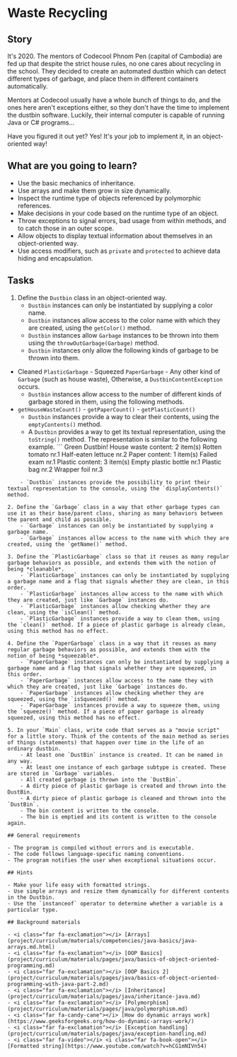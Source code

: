# Waste Recycling

## Story

It's 2020.
The mentors of Codecool Phnom Pen (capital of Cambodia) are fed up that despite the strict house rules, no one cares about recycling in the school.
They decided to create an automated dustbin which can detect different types of garbage, and place them in different containers automatically.

Mentors at Codecool usually have a whole bunch of things to do, and the ones here aren't exceptions either, so they don't have the time to implement the dustbin software.
Luckily, their internal computer is capable of running Java or C# programs...

Have you figured it out yet?
Yes! It's your job to implement it, in an object-oriented way!

## What are you going to learn?

- Use the basic mechanics of inheritance.
- Use arrays and make them grow in size dynamically.
- Inspect the runtime type of objects referenced by polymorphic references.
- Make decisions in your code based on the runtime type of an object.
- Throw exceptions to signal errors, bad usage from within methods, and to catch those in an outer scope.
- Allow objects to display textual information about themselves in an object-oriented way.
- Use access modifiers, such as `private` and `protected` to achieve data hiding and encapsulation.

## Tasks

1. Define the `Dustbin` class in an object-oriented way.
    - `Dustbin` instances can only be instantiated by supplying a color name.
    - `Dustbin` instances allow access to the color name with which they are created, using the `getColor()` method.
    - `Dustbin` instances allow `Garbage` instances to be thrown into them using the `throwOutGarbage(Garbage)` method.
    - `Dustbin` instances only allow the following kinds of garbage to be thrown into them.
- Cleaned `PlasticGarbage` - Squeezed `PaperGarbage` - Any other kind of `Garbage` (such as house waste),
Otherwise, a `DustbinContentException` occurs.
    - `Dustbin` instances allow access to the number of different kinds of garbage stored in them, using the following methods.
- `getHouseWasteCount()` - `getPaperCount()` - `getPlasticCount()`
    - `Dustbin` instances provide a way to clear their contents, using the `emptyContents()` method.
    - A `Dustbin` provides a way to get its textual representation, using the `toString()` method. The representation is similar to the following example. ``` Green Dustbin! House waste content: 2 item(s)
    Rotten tomato nr.1
    Half-eaten lettuce nr.2
Paper content: 1 item(s)
    Failed exam nr.1
Plastic content: 3 item(s)
    Empty plastic bottle nr.1
    Plastic bag nr.2
    Wrapper foil nr.3
```
    - `Dustbin` instances provide the possibility to print their textual representation to the console, using the `displayContents()` method.

2. Define the `Garbage` class in a way that other garbage types can use it as their base/parent class, sharing as many behaviors between the parent and child as possible.
    - `Garbage` instances can only be instantiated by supplying a garbage name.
    - `Garbage` instances allow access to the name with which they are created, using the `getName()` method.

3. Define the `PlasticGarbage` class so that it reuses as many regular garbage behaviors as possible, and extends them with the notion of being *cleanable*.
    - `PlasticGarbage` instances can only be instantiated by supplying a garbage name and a flag that signals whether they are clean, in this order.
    - `PlasticGarbage` instances allow access to the name with which they are created, just like `Garbage` instances do.
    - `PlasticGarbage` instances allow checking whether they are clean, using the `isClean()` method.
    - `PlasticGarbage` instances provide a way to clean them, using the `clean()` method. If a piece of plastic garbage is already clean, using this method has no effect.

4. Define the `PaperGarbage` class in a way that it reuses as many regular garbage behaviors as possible, and extends them with the notion of being *squeezable*.
    - `PaperGarbage` instances can only be instantiated by supplying a garbage name and a flag that signals whether they are squeezed, in this order.
    - `PaperGarbage` instances allow access to the name they with which they are created, just like `Garbage` instances do.
    - `PaperGarbage` instances allow checking whether they are squeezed, using the `isSqueezed()` method.
    - `PaperGarbage` instances provide a way to squeeze them, using the `squeeze()` method. If a piece of paper garbage is already squeezed, using this method has no effect.

5. In your `Main` class, write code that serves as a "movie script" for a little story. Think of the contents of the main method as series of things (statements) that happen over time in the life of an ordinary dustbin.
    - At least one `DustBin` instance is created. It can be named in any way.
    - At least one instance of each garbage subtype is created. These are stored in `Garbage` variables.
    - All created garbage is thrown into the `DustBin`.
    - A dirty piece of plastic garbage is created and thrown into the DustBin.
    - A dirty piece of plastic garbage is cleaned and thrown into the `DustBin`.
    - The bin content is written to the console.
    - The bin is emptied and its content is written to the console again.

## General requirements

- The program is compiled without errors and is executable.
- The code follows language-specific naming conventions.
- The program notifies the user when exceptional situations occur.

## Hints

- Make your life easy with formatted strings.
- Use simple arrays and resize them dynamically for different contents in the Dustbin.
- Use the `instanceof` operator to determine whether a variable is a particular type.

## Background materials

- <i class="far fa-exclamation"></i> [Arrays](project/curriculum/materials/competencies/java-basics/java-arrays.md.html)
- <i class="far fa-exclamation"></i> [OOP Basics](project/curriculum/materials/pages/java/basics-of-object-oriented-programming.md)
- <i class="far fa-exclamation"></i> [OOP Basics 2](project/curriculum/materials/pages/java/basics-of-object-oriented-programming-with-java-part-2.md)
- <i class="far fa-exclamation"></i> [Inheritance](project/curriculum/materials/pages/java/inheritance-java.md)
- <i class="far fa-exclamation"></i> [Polymorphism](project/curriculum/materials/pages/java/polymorphism.md)
- <i class="far fa-candy-cane"></i> [How do dynamic arrays work](https://www.geeksforgeeks.org/how-do-dynamic-arrays-work/)
- <i class="far fa-exclamation"></i> [Exception handling](project/curriculum/materials/pages/java/exception-handling.md)
- <i class="far fa-video"></i> <i class="far fa-book-open"></i> [Formatted string](https://www.youtube.com/watch?v=hCG1mNIVn54)

